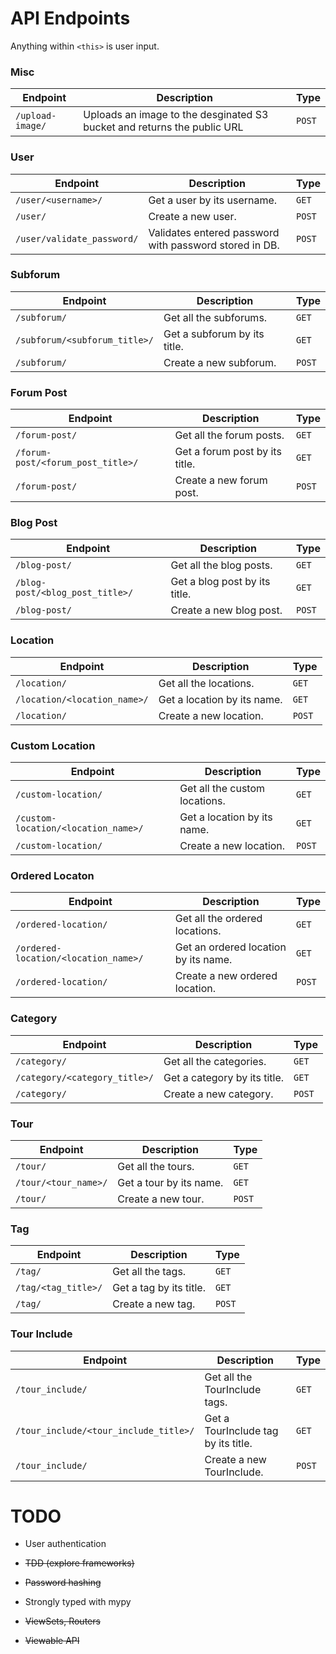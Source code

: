 # API Endpoints
Anything within `<this>` is user input.

### Misc
| Endpoint                     | Description                                                        | Type             |
|------------------------------|--------------------------------------------------------------------|------------------|
| `/upload-image/`             | Uploads an image to the desginated S3 bucket and returns the public URL                                        | `POST`            |

### User
| Endpoint                     | Description                                                        | Type             |
|------------------------------|--------------------------------------------------------------------|------------------|
| `/user/<username>/`          | Get a user by its username.                                        | `GET`            |
| `/user/`                     | Create a new user.                                                 | `POST`           |
| `/user/validate_password/`   | Validates entered password with password stored in DB.             | `POST`           |

### Subforum
| Endpoint                     | Description                                                        | Type             |
|------------------------------|--------------------------------------------------------------------|------------------|
| `/subforum/`                 | Get all the subforums.                                            | `GET`            |
| `/subforum/<subforum_title>/`| Get a subforum by its title.                                       | `GET`            |
| `/subforum/`                 | Create a new subforum.                                             | `POST`           |

### Forum Post
| Endpoint                     | Description                                                        | Type             |
|------------------------------|--------------------------------------------------------------------|------------------|
| `/forum-post/`                 | Get all the forum posts.                                         | `GET`            |
| `/forum-post/<forum_post_title>/`| Get a forum post by its title.                                 | `GET`            |
| `/forum-post/`                 | Create a new forum post.                                         | `POST`           |

### Blog Post
| Endpoint                     | Description                                                        | Type             |
|------------------------------|--------------------------------------------------------------------|------------------|
| `/blog-post/`                | Get all the blog posts.                                            | `GET`            |
| `/blog-post/<blog_post_title>/`| Get a blog post by its title.                                    | `GET`            |
| `/blog-post/`                 | Create a new blog post.                                         | `POST`           |

### Location
| Endpoint                     | Description                                                        | Type             |
|------------------------------|--------------------------------------------------------------------|------------------|
| `/location/`                 | Get all the locations.                                              | `GET`            |
| `/location/<location_name>/` | Get a location by its name.                                        | `GET`            |
| `/location/`                 | Create a new location.                                             | `POST`           |

### Custom Location
| Endpoint                     | Description                                                        | Type             |
|------------------------------|--------------------------------------------------------------------|------------------|
| `/custom-location/`                 | Get all the custom locations.                                      | `GET`            |
| `/custom-location/<location_name>/` | Get a location by its name.                                        | `GET`            |
| `/custom-location/`                 | Create a new location.                                             | `POST`           |

### Ordered Locaton
| Endpoint                     | Description                                                        | Type             |
|------------------------------|--------------------------------------------------------------------|------------------|
| `/ordered-location/`                 | Get all the ordered locations.                             | `GET`            |
| `/ordered-location/<location_name>/` | Get an ordered location by its name.                       | `GET`            |
| `/ordered-location/`                 | Create a new ordered location.                             | `POST`           |

### Category
| Endpoint                     | Description                                                        | Type             |
|------------------------------|--------------------------------------------------------------------|------------------|
| `/category/`                 | Get all the categories.                                            | `GET`            |
| `/category/<category_title>/` | Get a category by its title.                                       | `GET`            |
| `/category/`                 | Create a new category.                                             | `POST`           |

### Tour
| Endpoint                     | Description                                                        | Type             |
|------------------------------|--------------------------------------------------------------------|------------------|
| `/tour/`                 | Get all the tours.                                            | `GET`            |
| `/tour/<tour_name>/`     | Get a tour by its name.                                       | `GET`            |
| `/tour/`                 | Create a new tour.                                             | `POST`           |

### Tag
| Endpoint                | Description                                                             | Type             |
|-------------------------|-------------------------------------------------------------------------|------------------|
| `/tag/`                 | Get all the tags.                                                       | `GET`            |
| `/tag/<tag_title>/`      | Get a tag by its title.                                                 | `GET`            |
| `/tag/`                 | Create a new tag.                                                       | `POST`           |

### Tour Include
| Endpoint               | Description                                                              | Type             |
|------------------------|--------------------------------------------------------------------------|------------------|
| `/tour_include/`                     | Get all the TourInclude tags.                              | `GET`            |
| `/tour_include/<tour_include_title>/` | Get a TourInclude tag by its title.                        | `GET`            |
| `/tour_include/`                     | Create a new TourInclude.                                  | `POST`           |

# TODO

- User authentication

- ~~TDD (explore frameworks)~~

- ~~Password hashing~~
  
- Strongly typed with mypy

- ~~ViewSets, Routers~~

- ~~Viewable API~~
